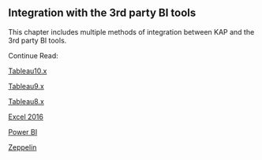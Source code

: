 ## Integration with the 3rd party BI tools

This chapter includes multiple methods of integration between KAP and the 3rd party BI tools.

Continue Read:

[Tableau10.x](tableau_10.en.md)

[Tableau9.x](tableau_9.en.md)

[Tableau8.x](tableau_8.en.md)

[Excel 2016](excel_2016.en.md)

[Power BI](powerbi.en.md)

[Zeppelin](zeppelin.en.md)